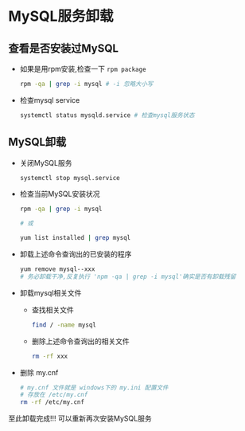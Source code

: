 # MySQL服务卸载

## 查看是否安装过MySQL

- 如果是用rpm安装,检查一下 `rpm package`

  ```sh
  rpm -qa | grep -i mysql # -i 忽略大小写
  ```

- 检查mysql service

  ```sh
  systemctl status mysqld.service # 检查mysql服务状态
  ```

## MySQL卸载

- 关闭MySQL服务

  ```sh
  systemctl stop mysql.service
  ```

- 检查当前MySQL安装状况

  ```sh
  rpm -qa | grep -i mysql
  
  # 或
  
  yum list installed | grep mysql
  ```

- 卸载上述命令查询出的已安装的程序

  ```sh
  yum remove mysql--xxx
  # 务必卸载干净,反复执行 'npm -qa | grep -i mysql'确实是否有卸载残留 
  ```

- 卸载mysql相关文件

  - 查找相关文件

    ```sh
    find / -name mysql
    ```

  - 删除上述命令查询出的相关文件

    ```sh
    rm -rf xxx
    ```

- 删除 my.cnf

  ```sh
  # my.cnf 文件就是 windows下的 my.ini 配置文件
  # 存放在 /etc/my.cnf
  rm -rf /etc/my.cnf
  ```



至此卸载完成!!! 可以重新再次安装MySQL服务